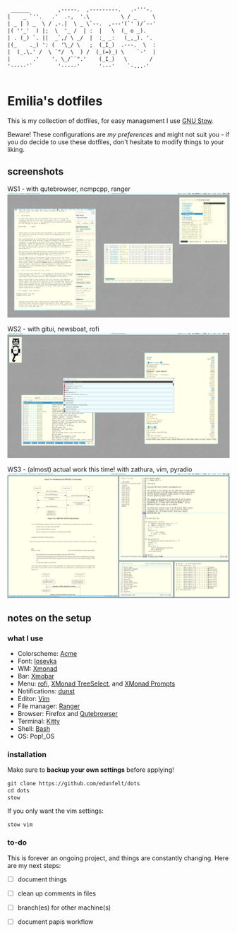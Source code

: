 ```
                                                              
 ______         ,-----.  ,---------.   .-'''-.         
|    _ `''.   .'  .-,  '.\          \ / _     \        
| _ | ) _  \ / ,-.|  \ _ \`--.  ,---'(`' )/`--'        
|( ''_'  ) |;  \  '_ /  | :  |   \  (_ o _).           
| . (_) `. ||  _`,/ \ _/  |  :_ _:   (_,_). '.         
|(_    ._) ': (  '\_/ \   ;  (_I_)  .---.  \  :        
|  (_.\.' /  \ `"/  \  ) /  (_(=)_) \    `-'  |        
|       .'    '. \_/``".'    (_I_)   \       /         
'-----'`        '-----'      '---'    `-...-'          
                                                       
``` 

# Emilia's dotfiles
This is my collection of dotfiles, for easy management I use [GNU Stow](https://www.gnu.org/software/stow/).

Beware! These configurations are *my preferences* and might not suit you - if you do decide to use
these dotfiles, don't hesitate to modify things to your liking.



## screenshots
WS1 - with qutebrowser, ncmpcpp, ranger
![pic1](scrots/net.png)

WS2 - with gitui, newsboat, rofi
![pic2](scrots/tmp.png)

WS3 - (almost) actual work this time! with zathura, vim, pyradio
![pic3](scrots/sec.png)

## notes on the setup
### what I use
* Colorscheme: [Acme](https://github.com/olivertaylor/vacme)
* Font: [Iosevka](https://github.com/be5invis/Iosevka)
* WM: [Xmonad](https://xmonad.org/)
* Bar: [Xmobar](https://xmobar.org/)
* Menu: [rofi](https://github.com/davatorium/rofi), [XMonad TreeSelect](https://hackage.haskell.org/package/xmonad-contrib-0.16/docs/XMonad-Actions-TreeSelect.html), and [XMonad Prompts](https://hackage.haskell.org/package/xmonad-contrib-0.16/docs/XMonad-Prompt.html)
* Notifications: [dunst](https://github.com/dunst-project/dunst)
* Editor: [Vim](https://www.vim.org/)
* File manager: [Ranger](https://github.com/ranger/ranger)
* Browser: Firefox and [Qutebrowser](https://qutebrowser.org/)
* Terminal: [Kitty](https://github.com/kovidgoyal/kitty/tree/604458810e5248fd2869131d4b440f38541a1d95)
* Shell: [Bash](https://www.gnu.org/software/bash/)
* OS: Pop!_OS

### installation
Make sure to **backup your own settings** before applying!

```
git clone https://github.com/edunfelt/dots
cd dots
stow
``` 

If you only want the vim settings:

```
stow vim
```

### to-do
This is forever an ongoing project, and things are constantly changing. Here are my next steps:

- [ ] document things
- [ ] clean up comments in files
- [ ] branch(es) for other machine(s)
- [ ] document papis workflow

